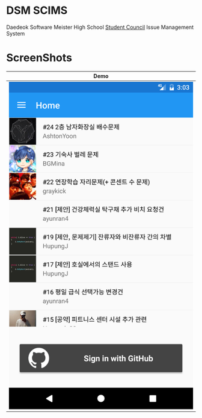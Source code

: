 # DSM SCIMS
Daedeok Software Meister High School [Student Council](https://github.com/DSM-HS/StudentCouncil) Issue Management System

# ScreenShots

Demo|
-|
![demo](Screenshots/demo.png)|